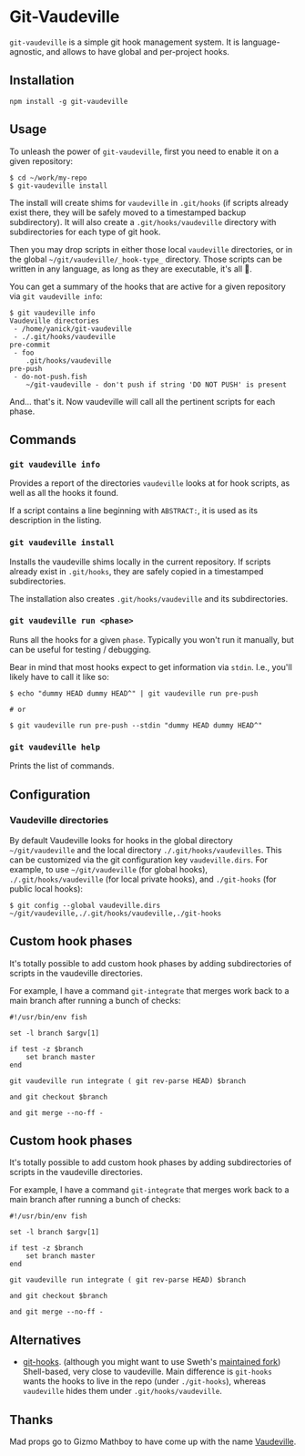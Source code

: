 # Git-Vaudeville

`git-vaudeville` is a simple git hook management system. It is
language-agnostic, and allows to have global and per-project hooks.

## Installation

    npm install -g git-vaudeville

## Usage

To unleash the power of `git-vaudeville`, first you need
to enable it on a given repository:

```
$ cd ~/work/my-repo
$ git-vaudeville install
```

The install will create shims for `vaudeville` in `.git/hooks` (if scripts
already exist there, they will be safely moved to a timestamped backup
subdirectory). It will also create a `.git/hooks/vaudeville` directory
with subdirectories for each type of git hook.

Then you may drop scripts in either those local `vaudeville` directories,
or in the global `~/git/vaudeville/_hook-type_` directory. Those scripts can
be written in any language, as long as they are executable, it's all :100:.

You can get a summary of the hooks that are active for
a given repository via `git vaudeville info`:

```
$ git vaudeville info
Vaudeville directories
 - /home/yanick/git-vaudeville
 - ./.git/hooks/vaudeville
pre-commit
 - foo
    .git/hooks/vaudeville
pre-push
 - do-not-push.fish
    ~/git-vaudeville - don't push if string 'DO NOT PUSH' is present
```

And... that's it. Now vaudeville will call all the pertinent
scripts for each phase.

## Commands

### `git vaudeville info`

Provides a report of the directories `vaudeville` looks at
for hook scripts, as well as all the hooks it found.

If a script contains a line beginning with `ABSTRACT:`, it
is used as its description in the listing.

### `git vaudeville install`

Installs the vaudeville shims locally in the current repository.
If scripts already exist in `.git/hooks`, they are safely
copied in a timestamped subdirectories.

The installation also creates `.git/hooks/vaudeville` and its
subdirectories.

### `git vaudeville run <phase>`

Runs all the hooks for a given `phase`.
Typically you won't run it manually, but can be useful for testing /
debugging.

Bear in mind that most hooks expect to get information via `stdin`. I.e.,
you'll likely have to call it like so:

```
$ echo "dummy HEAD dummy HEAD^" | git vaudeville run pre-push

# or

$ git vaudeville run pre-push --stdin "dummy HEAD dummy HEAD^"
```

### `git vaudeville help`

Prints the list of commands.

## Configuration

### Vaudeville directories

By default Vaudeville looks for hooks in the global directory `~/git/vaudeville` and
the local directory `./.git/hooks/vaudevilles`. This can be customized via the
git configuration key `vaudeville.dirs`. For example, to use
`~/git/vaudeville` (for global hooks), `./.git/hooks/vaudeville` (for local
private hooks), and `./git-hooks` (for public local hooks):

```
$ git config --global vaudeville.dirs ~/git/vaudeville,./.git/hooks/vaudeville,./git-hooks
```
## Custom hook phases

It's totally possible to add custom hook phases by adding subdirectories of
scripts in the vaudeville directories.

For example, I have a command `git-integrate` that merges work back 
to a main branch after running a bunch of checks:

```
#!/usr/bin/env fish

set -l branch $argv[1]

if test -z $branch
    set branch master
end

git vaudeville run integrate ( git rev-parse HEAD) $branch

and git checkout $branch

and git merge --no-ff -
```



## Custom hook phases

It's totally possible to add custom hook phases by adding subdirectories of
scripts in the vaudeville directories.

For example, I have a command `git-integrate` that merges work back
to a main branch after running a bunch of checks:

```
#!/usr/bin/env fish

set -l branch $argv[1]

if test -z $branch
    set branch master
end

git vaudeville run integrate ( git rev-parse HEAD) $branch

and git checkout $branch

and git merge --no-ff -
```

## Alternatives

- [git-hooks](https://github.com/icefox/git-hooks). (although
  you might want to use Sweth's [maintained
  fork](https://github.com/sweth/git-hooks)) Shell-based, very
  close to vaudeville. Main difference is `git-hooks` wants the
  hooks to live in the repo (under `./git-hooks`), whereas
  `vaudeville` hides them under `.git/hooks/vaudeville`.

## Thanks

Mad props go to Gizmo Mathboy to have come up with the name
[Vaudeville](https://twitter.com/gizmomathboy/status/1174495897532715008).
